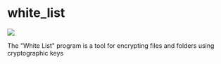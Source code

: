 # white_list
![](https://github.com/winchik65/white_list/assets/55539049/edc24181-77aa-43f2-be83-7dee23a7008a)

The "White List" program is a tool for encrypting files and folders using cryptographic keys
